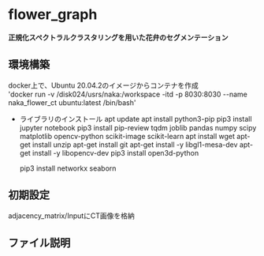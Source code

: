 # flower_graph
**正規化スペクトラルクラスタリングを用いた花弁のセグメンテーション**

## 環境構築
docker上で、Ubuntu 20.04.2のイメージからコンテナを作成  
'docker run -v /disk024/usrs/naka:/workspace -itd -p 8030:8030 --name naka_flower_ct ubuntu:latest /bin/bash'

* ライブラリのインストール
    apt update
    apt install python3-pip
    pip3 install jupyter notebook
    pip3 install pip-review tqdm joblib pandas numpy scipy matplotlib opencv-python scikit-image scikit-learn
    apt install wget
    apt-get install unzip
    apt-get install git
    apt-get install -y libgl1-mesa-dev
    apt-get install -y libopencv-dev
    pip3 install open3d-python

    pip3 install networkx seaborn

## 初期設定
adjacency_matrix/InputにCT画像を格納

## ファイル説明